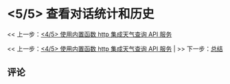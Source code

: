 # <5/5> 查看对话统计和历史

<< 上一步：[<4/5> 使用内置函数 http 集成天气查询 API 服务](4-request-weather-info.md)

<< 上一步：[<4/5> 使用内置函数 http 集成天气查询 API 服务](4-request-weather-info.md) | >> 下一步：[总结](summary.md)

## 评论

<script src="https://utteranc.es/client.js"
        repo="chatopera/docs"
        issue-term="pathname"
        label="Comment"
        theme="github-light"
        crossorigin="anonymous"
        async>
</script>
